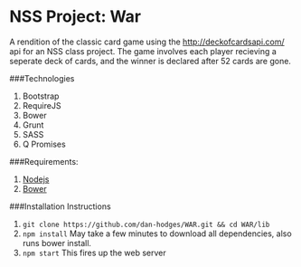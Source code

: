 # NSS Project: War
A rendition of the classic card game using the http://deckofcardsapi.com/ api for an NSS class project. 
The game involves each player recieving a seperate deck of cards, and the winner is declared after 52 cards are gone.

###Technologies
1.  Bootstrap
2.  RequireJS
3.  Bower
4.  Grunt
5.  SASS
6.  Q Promises


###Requirements:
1. [Nodejs](https://nodejs.org/en/)
2. [Bower](http://bower.io/)

###Installation Instructions
1. ```git clone https://github.com/dan-hodges/WAR.git && cd WAR/lib```
2. ```npm install``` May take a few minutes to download all dependencies, also runs bower install.
3. ```npm start``` This fires up the web server 

